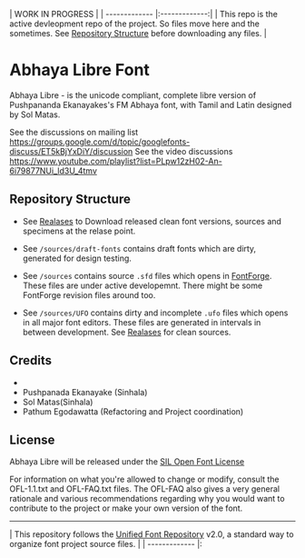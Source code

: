 
|  WORK IN PROGRESS      | 
| ------------- |:-------------:| 
| This repo is the active devleopment repo of the project. So files move here and the sometimes. See [Repository Structure](#repository-structure) before downloading any files.       | 




Abhaya Libre Font
==============

Abhaya Libre - is the unicode compliant, complete libre version of Pushpananda Ekanayakes's FM Abhaya font, with Tamil and Latin designed by Sol Matas.

See the discussions on mailing list https://groups.google.com/d/topic/googlefonts-discuss/ET5kBjYxDiY/discussion
See the video discussions https://www.youtube.com/playlist?list=PLpw12zH02-An-6i79877NUi_ld3U_4tmv

## Repository Structure

- See [Realases](https://github.com/mooniak/abhaya-libre/releases) to Download released clean font versions, sources and specimens at the relase point.

- See `/sources/draft-fonts` contains draft fonts which are dirty, generated for design testing.

- See `/sources` contains source `.sfd` files which opens in [FontForge](http://fontforge.github.io/en-US/). These files are under active developemnt. There might be some FontForge revision files around too.

- See `/sources/UFO` contains dirty and incomplete `.ufo` files which opens in all major font editors. These files are generated in intervals in between development. See [Realases](https://github.com/mooniak/abhaya-libre/releases) for clean sources.


## Credits

-
- Pushpanada Ekanayake (Sinhala)
- Sol Matas(Sinhala)
- Pathum Egodawatta (Refactoring and Project coordination)

## License

Abhaya Libre will be released under the  [SIL Open Font License](http://scripts.sil.org/OFL)

For information on what you're allowed to change or modify, consult the
OFL-1.1.txt and OFL-FAQ.txt files. The OFL-FAQ also gives a very general
rationale and various recommendations regarding why you would want to
contribute to the project or make your own version of the font.



***

|   This repository follows the [Unified Font Repository](https://github.com/raphaelbastide/Unified-Font-Repository) v2.0, a standard way to organize font project source files.           | 
| ------------- |:
